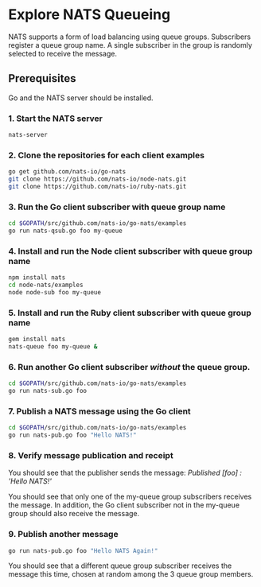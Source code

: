 # Explore NATS Queueing

NATS supports a form of load balancing using queue groups. Subscribers register a queue group name. A single subscriber in the group is randomly selected to receive the message.

## Prerequisites

Go and the NATS server should be installed.

### 1. Start the NATS server

```sh
nats-server
```

### 2. Clone the repositories for each client examples

```sh
go get github.com/nats-io/go-nats
git clone https://github.com/nats-io/node-nats.git
git clone https://github.com/nats-io/ruby-nats.git
```

### 3. Run the Go client subscriber with queue group name

```sh
cd $GOPATH/src/github.com/nats-io/go-nats/examples
go run nats-qsub.go foo my-queue
```

### 4. Install and run the Node client subscriber with queue group name

```sh
npm install nats
cd node-nats/examples
node node-sub foo my-queue
```

### 5. Install and run the Ruby client subscriber with queue group name

```sh
gem install nats
nats-queue foo my-queue &
```

### 6. Run another Go client subscriber *without* the queue group.

```sh
cd $GOPATH/src/github.com/nats-io/go-nats/examples
go run nats-sub.go foo
```

### 7. Publish a NATS message using the Go client

```sh
cd $GOPATH/src/github.com/nats-io/go-nats/examples
go run nats-pub.go foo "Hello NATS!"
```

### 8. Verify message publication and receipt

You should see that the publisher sends the message: *Published [foo] : 'Hello NATS!'*

You should see that only one of the my-queue group subscribers receives the message. In addition, the Go client subscriber not in the my-queue group should also receive the message.

### 9. Publish another message

```sh
go run nats-pub.go foo "Hello NATS Again!"
```

You should see that a different queue group subscriber receives the message this time, chosen at random among the 3 queue group members.
